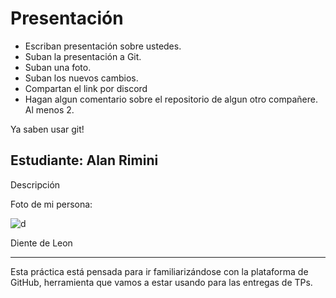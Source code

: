 # Presentación

- Escriban presentación sobre ustedes.
- Suban la presentación a Git.
- Suban una foto.
- Suban los nuevos cambios.
- Compartan el link por discord
- Hagan algun comentario sobre el repositorio de algun otro compañere. Al menos 2.

Ya saben usar git!


## Estudiante: Alan Rimini

Descripción

Foto de mi persona:

![d](https://www.google.com/url?sa=i&url=https%3A%2F%2Fes.wikipedia.org%2Fwiki%2F%25C3%2581rbol&psig=AOvVaw1MknZMpVdlP8lQVXdggDor&ust=1678924756021000&source=images&cd=vfe&ved=0CBAQjRxqFwoTCJDC0az33P0CFQAAAAAdAAAAABAE)

Diente de Leon

------

Esta práctica está pensada para ir familiarizándose con la plataforma de GitHub, herramienta que vamos a estar usando para las entregas de TPs.

